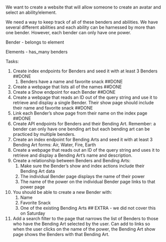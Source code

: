 We want to create a website that will allow someone to create an avatar and select an ability/element.

We need a way to keep track of all of these benders and abilities. We have several different abilities and each ability can be harnessed by more than one bender. However, each bender can only have one power.

Bender - belongs to element

Elements - has_many benders

Tasks:
1. Create index endpoints for Benders and seed it with at least 3 Benders ##DONE
    1. Benders have a name and favorite snack ##DONE
 2. Create a webpage that lists all of the  names ##DONE
3. Create a Show endpoint for each Bender ##DONE
4. Create a webpage that reads an ID out of the query string and use it to retrieve and display a single Bender. Their show page should include their name and favorite snack ##DONE
5. Link each Bender’s show page from their name on the index page ##DONE
6. Create API endpoints for Benders and their Bending Art. Remember: a bender can only have one bending art but each bending art can be practiced by multiple benders.
7. Create an index endpoint for Bending Arts and seed it with at least 3 Bending Art forms: Air, Water, Fire, Earth
8. Create a webpage that reads out an ID of the query string and uses it to retrieve and display a Bending Art’s name and description. 
9. Create a relationship between Benders and Bending Arts:
    1. Make sure the Bender’s show and index actions include their Bending Art data
    2. The individual Bender page displays the name of their power
    3. The name of the power on the individual Bender page links to that power page
10. You should be able to create a new Bender with:
    1. Name
    2. Favorite Snack
    3. One of the existing Bending Arts ## EXTRA - we did not cover this on Saturday
11. Add a search filter to the page that narrows the list of Benders to those who have the Bending Art selected by the user. Can add to links so when the user clicks on the name of the power, the Bending Art show page shows the Benders with that Bending Art.
